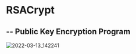 # RSACrypt
-- Public Key Encryption Program 
------
![2022-03-13_142241](https://user-images.githubusercontent.com/46112568/158057134-78713e5f-d7a1-4321-b445-18e8e70779b4.gif)
